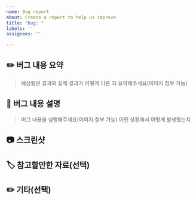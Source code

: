 ```yaml
---
name: Bug report
about: Create a report to help us improve
title: "bug: "
labels: ''
assignees: ''

---
```


## ✏️ 버그 내용 요약

> 예상했던 결과와 실제 결과가 어떻게 다른 지 요약해주세요(이미지 첨부 가능)

## 📝 버그 내용 설명

> 버그 내용을 설명해주세요(이미지 첨부 가능)
> 어떤 상황에서 어떻게 발생했는지

## 📷 스크린샷

>

## 🏷️ 참고할만한 자료(선택)

## ✏️ 기타(선택)
